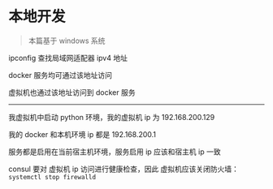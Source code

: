 # 本地开发

> 本篇基于 windows 系统

ipconfig 查找局域网适配器 ipv4 地址

docker 服务均可通过该地址访问

虚拟机也通过该地址访问到 docker 服务

---

我虚拟机中启动 python 环境，我的虚拟机 ip 为 192.168.200.129

我的 docker 和本机环境 ip 都是 192.168.200.1

服务都是启用在当前宿主机环境，服务启用 ip 应该和宿主机 ip 一致

consul 要对 虚拟机 ip 访问进行健康检查，因此 虚拟机应该关闭防火墙：`systemctl stop firewalld`
